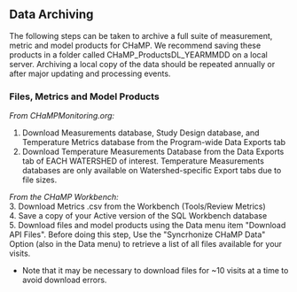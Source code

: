 
## Data Archiving
The following steps can be taken to archive a full suite of measurement, metric and model products for CHaMP.  We recommend saving these products in a folder called CHaMP_ProductsDL_YEARMMDD  on a local server. Archiving a local copy of the data should be repeated annually or after major updating and processing events.

### Files, Metrics and Model Products
_From CHaMPMonitoring.org:_
1. Download Measurements database, Study Design database, and Temperature Metrics database from the Program-wide Data Exports tab 
2. Download Temperature Measurements Database from the Data Exports tab of EACH WATERSHED of interest.  Temperature Measurements databases are only available on Watershed-specific Export tabs due to file sizes. 

_From the CHaMP Workbench:_  
3. Download Metrics .csv from the Workbench (Tools/Review Metrics)  
4. Save a copy of your Active version of the SQL Workbench database   
5. Download files and model products using the Data menu item "Download API Files".  Before doing this step, Use the "Syncrhonize CHaMP Data" Option (also in the Data menu) to retrieve a list of all files available for your visits.  
* Note that it may be necessary to download files for ~10 visits at a time to avoid download errors. 



